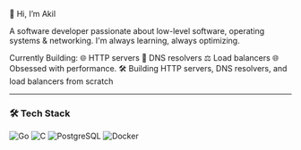 👋 Hi, I’m Akil 

A software developer passionate about low-level software, operating systems & networking. I'm always learning, always optimizing.

Currently Building:
🌐 HTTP servers
📡 DNS resolvers
⚖️ Load balancers
🌐 Obsessed with performance. 
🛠️ Building HTTP servers, DNS resolvers, and load balancers from scratch

---

### 🛠️ Tech Stack  
![Go](https://img.shields.io/badge/Go-00ADD8?logo=go&logoColor=white&labelColor=0F172A)
![C](https://img.shields.io/badge/C-A8B9CC?logo=c&logoColor=white&labelColor=0F172A)
![PostgreSQL](https://img.shields.io/badge/PostgreSQL-336791?logo=postgresql&logoColor=white&labelColor=0F172A)
![Docker](https://img.shields.io/badge/Docker-2496ED?logo=docker&logoColor=white&labelColor=0F172A)










